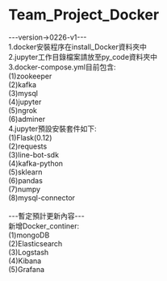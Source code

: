 # Team_Project_Docker

---version->0226-v1---<br>
1.docker安裝程序在install_Docker資料夾中<br>
2.jupyter工作目錄檔案請放至py_code資料夾中<br>
3.docker-compose.yml目前包含:<br>
  (1)zookeeper<br>
  (2)kafka<br>
  (3)mysql<br>
  (4)jupyter<br>
  (5)ngrok<br>
  (6)adminer<br>
4.jupyter預設安裝套件如下:<br>
  (1)Flask(0.12)<br>
  (2)requests<br>
  (3)line-bot-sdk<br>
  (4)kafka-python<br>
  (5)sklearn<br>
  (6)pandas<br>
  (7)numpy<br>
  (8)mysql-connector<br>
<br>
---暫定預計更新內容---<br>
新增Docker_continer:<br>
  (1)mongoDB<br>
  (2)Elasticsearch<br>
  (3)Logstash<br>
  (4)Kibana<br>
  (5)Grafana<br>
